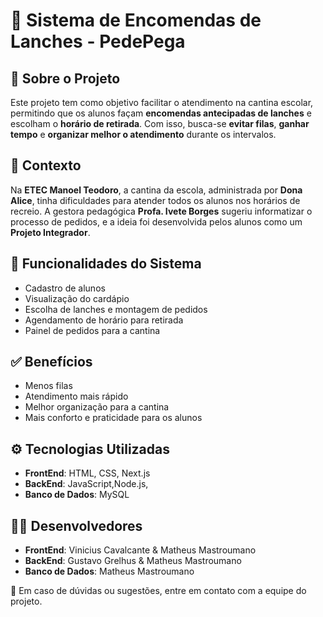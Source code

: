 # 🥪 Sistema de Encomendas de Lanches - **PedePega**

## 📘 Sobre o Projeto

Este projeto tem como objetivo facilitar o atendimento na cantina escolar, permitindo que os alunos façam **encomendas antecipadas de lanches** e escolham o **horário de retirada**. Com isso, busca-se **evitar filas**, **ganhar tempo** e **organizar melhor o atendimento** durante os intervalos.

## 🏫 Contexto

Na **ETEC Manoel Teodoro**, a cantina da escola, administrada por **Dona Alice**, tinha dificuldades para atender todos os alunos nos horários de recreio. A gestora pedagógica **Profa. Ivete Borges** sugeriu informatizar o processo de pedidos, e a ideia foi desenvolvida pelos alunos como um **Projeto Integrador**.

## 🎯 Funcionalidades do Sistema

- Cadastro de alunos  
- Visualização do cardápio  
- Escolha de lanches e montagem de pedidos  
- Agendamento de horário para retirada  
- Painel de pedidos para a cantina  

## ✅ Benefícios

- Menos filas
- Atendimento mais rápido
- Melhor organização para a cantina
- Mais conforto e praticidade para os alunos

## ⚙️ Tecnologias Utilizadas

- **FrontEnd**: HTML, CSS, Next.js
- **BackEnd**: JavaScript,Node.js,
- **Banco de Dados**:  MySQL

## 👨‍💻 Desenvolvedores

- **FrontEnd**: Vinicius Cavalcante & Matheus Mastroumano
- **BackEnd**: Gustavo Grelhus & Matheus Mastroumano
- **Banco de Dados**: Matheus Mastroumano


📩 Em caso de dúvidas ou sugestões, entre em contato com a equipe do projeto.